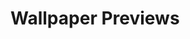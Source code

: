 # Wallpaper Previews

<img src="angel.png" alt=""/>
<img src="black-mono-1.png" alt=""/>
<img src="black-mono-10.png" alt=""/>
<img src="black-mono-11.png" alt=""/>
<img src="black-mono-12.png" alt=""/>
<img src="black-mono-13.png" alt=""/>
<img src="black-mono-14.png" alt=""/>
<img src="black-mono-15.png" alt=""/>
<img src="black-mono-2.png" alt=""/>
<img src="black-mono-3.png" alt=""/>
<img src="black-mono-4.png" alt=""/>
<img src="black-mono-5.png" alt=""/>
<img src="black-mono-6.png" alt=""/>
<img src="black-mono-7.png" alt=""/>
<img src="black-mono-8.png" alt=""/>
<img src="black-mono-9.png" alt=""/>
<img src="mono-white.png" alt=""/>
<img src="monochrome-1.png" alt=""/>
<img src="monochrome-2.png" alt=""/>
<img src="monochrome-3.png" alt=""/>
<img src="monochrome-4.png" alt=""/>
<img src="monochrome-5.png" alt=""/>
<img src="monochrome-6.png" alt=""/>
<img src="monochrome-7.png" alt=""/>
<img src="monochrome-8.png" alt=""/>
<img src="monochrome-9.png" alt=""/>
<img src="white-mono-1.png" alt=""/>
